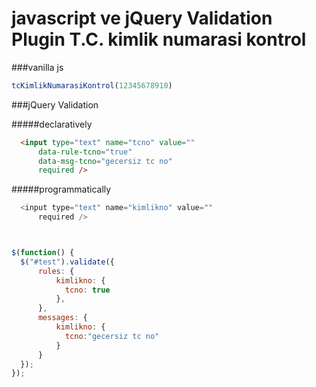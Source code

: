 # javascript ve jQuery Validation Plugin T.C. kimlik numarasi kontrol 

###vanilla js
```javascript
tcKimlikNumarasiKontrol(12345678910)
```

###jQuery Validation

#####declaratively
```html
  <input type="text" name="tcno" value=""
      data-rule-tcno="true"
      data-msg-tcno="gecersiz tc no"
      required />
```
#####programmatically
```javascript
  <input type="text" name="kimlikno" value=""
      required />



$(function() {
  $("#test").validate({
      rules: {
          kimlikno: {
            tcno: true
          },
      },
      messages: {
          kimlikno: {
            tcno:"gecersiz tc no"
          }
      }
  });
});
```
